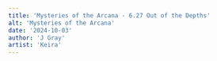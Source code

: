 ```yaml
---
title: 'Mysteries of the Arcana - 6.27 Out of the Depths'
alt: 'Mysteries of the Arcana'
date: '2024-10-03'
author: 'J Gray'
artist: 'Keira'
---
```

